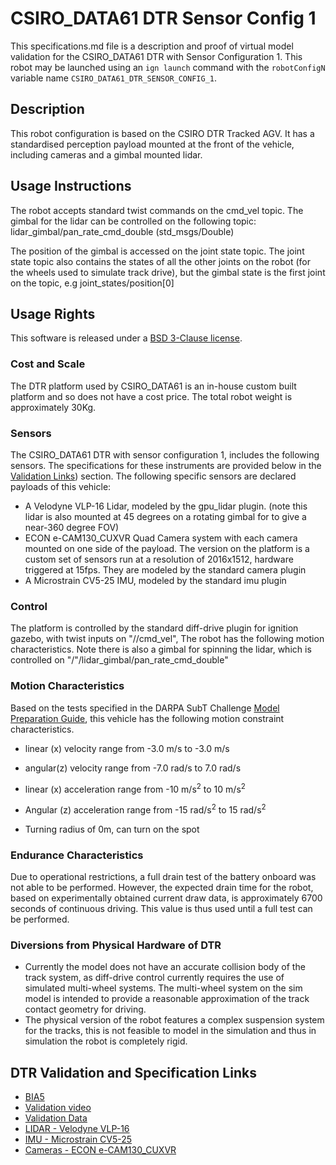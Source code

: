 <!--- This is a Markdown description of a robot model submitted for inclusion in the
DARPA Subterranean Challenge Technology Repository -->
# CSIRO_DATA61 DTR Sensor Config 1
This specifications.md file is a description and proof of virtual model validation for
the CSIRO_DATA61 DTR with Sensor Configuration 1. This robot may be launched using an `ign launch` command with the
`robotConfigN` variable name `CSIRO_DATA61_DTR_SENSOR_CONFIG_1`.

## Description
This robot configuration is based on the CSIRO DTR Tracked AGV. It has a standardised perception payload mounted at the front of the vehicle, including cameras and a gimbal mounted lidar.

## Usage Instructions
The robot accepts standard twist commands on the cmd_vel topic. The gimbal for the lidar can be controlled on the following topic:
lidar_gimbal/pan_rate_cmd_double (std_msgs/Double)

The position of the gimbal is accessed on the joint state topic. The joint state topic also contains the states of all the other joints on the robot (for the wheels used to simulate track drive), but the gimbal state is the first joint on the topic, e.g joint_states/position[0]

## Usage Rights
This software is released under a [BSD 3-Clause license](LICENSE).

### Cost and Scale
The DTR platform used by CSIRO_DATA61 is an in-house custom built platform and so does not have a cost price. The total robot weight is approximately 30Kg.

### Sensors
The CSIRO_DATA61 DTR with sensor configuration 1, includes the following sensors. The specifications for these instruments are provided below in
the [Validation Links](#markdown-header-dtr-validation-and-specification-links)) section.
The following specific sensors are declared payloads of this vehicle:

* A Velodyne VLP-16 Lidar, modeled by the gpu_lidar plugin. (note this lidar is also mounted at 45 degrees on a rotating gimbal for to give a near-360 degree FOV)
* ECON e-CAM130_CUXVR Quad Camera system with each camera mounted on one side of the payload. The version on the platform is a custom set of sensors run at a resolution of 2016x1512, hardware triggered at 15fps. They are modeled by the standard camera plugin
* A Microstrain CV5-25 IMU, modeled by the standard imu plugin

### Control
The platform is controlled by the standard diff-drive plugin for ignition gazebo, with twist inputs on "/<robotName>/cmd_vel", The robot has the following motion characteristics. Note there is also a gimbal for spinning the lidar, which is controlled on "/"<robotName>/lidar_gimbal/pan_rate_cmd_double"

### Motion Characteristics
Based on the tests specified in the DARPA SubT Challenge [Model Preparation
Guide](https://subtchallenge.com/resources/Simulation_Model_Preparation_Guide.pdf),
this vehicle has the following motion constraint characteristics.

* linear (x) velocity range from -3.0 m/s to -3.0 m/s
* angular(z) velocity range from -7.0 rad/s to 7.0 rad/s

* linear (x) acceleration range from -10 m/s<sup>2</sup> to 10 m/s<sup>2</sup>
* Angular (z) acceleration range from -15 rad/s<sup>2</sup> to 15 rad/s<sup>2</sup>

* Turning radius of 0m, can turn on the spot

### Endurance Characteristics
Due to operational restrictions, a full drain test of the battery onboard was not able to be performed. However, the expected drain time for the robot, based on experimentally obtained current draw data, is approximately 6700 seconds of continuous driving. This value is thus used until a full test can be performed.

### Diversions from Physical Hardware of DTR
* Currently the model does not have an accurate collision body of the track system, as diff-drive control currently requires the use of simulated multi-wheel systems. The multi-wheel system on the sim model is intended to provide a reasonable approximation of the track contact geometry for driving.
* The physical version of the robot features a complex suspension system for the tracks, this is not feasible to model in the simulation and thus in simulation the robot is completely rigid.

## DTR Validation and Specification Links
* [BIA5](https://bia5.com/)
* [Validation video](https://youtu.be/U0o8-M2kiaE)
* [Validation Data](https://drive.google.com/file/d/1DWd2lvQOATFQ2wIntZEg7R6HxGG7bK9k/view?usp=sharing)
* [LIDAR - Velodyne VLP-16](https://velodynelidar.com/products/puck/)
* [IMU - Microstrain CV5-25](https://www.microstrain.com/inertial/3dm-cv5-25)
* [Cameras - ECON e-CAM130_CUXVR ](https://www.e-consystems.com/nvidia-cameras/jetson-agx-xavier-cameras/four-synchronized-4k-cameras.asp)
